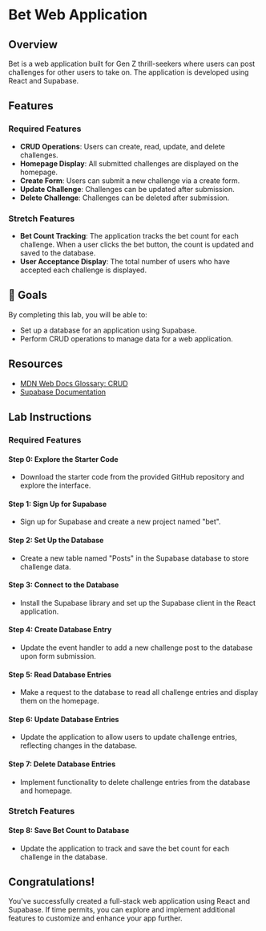 # Bet Web Application

## Overview
Bet is a web application built for Gen Z thrill-seekers where users can post challenges for other users to take on. The application is developed using React and Supabase.

## Features
### Required Features
- **CRUD Operations**: Users can create, read, update, and delete challenges.
- **Homepage Display**: All submitted challenges are displayed on the homepage.
- **Create Form**: Users can submit a new challenge via a create form.
- **Update Challenge**: Challenges can be updated after submission.
- **Delete Challenge**: Challenges can be deleted after submission.

### Stretch Features
- **Bet Count Tracking**: The application tracks the bet count for each challenge. When a user clicks the bet button, the count is updated and saved to the database.
- **User Acceptance Display**: The total number of users who have accepted each challenge is displayed.

## 🎯 Goals
By completing this lab, you will be able to:
- Set up a database for an application using Supabase.
- Perform CRUD operations to manage data for a web application.

## Resources
- [MDN Web Docs Glossary: CRUD](https://developer.mozilla.org/en-US/docs/Glossary/CRUD)
- [Supabase Documentation](https://supabase.io/docs)

## Lab Instructions
### Required Features

#### Step 0: Explore the Starter Code
- Download the starter code from the provided GitHub repository and explore the interface.

#### Step 1: Sign Up for Supabase
- Sign up for Supabase and create a new project named "bet".

#### Step 2: Set Up the Database
- Create a new table named "Posts" in the Supabase database to store challenge data.

#### Step 3: Connect to the Database
- Install the Supabase library and set up the Supabase client in the React application.

#### Step 4: Create Database Entry
- Update the event handler to add a new challenge post to the database upon form submission.

#### Step 5: Read Database Entries
- Make a request to the database to read all challenge entries and display them on the homepage.

#### Step 6: Update Database Entries
- Update the application to allow users to update challenge entries, reflecting changes in the database.

#### Step 7: Delete Database Entries
- Implement functionality to delete challenge entries from the database and homepage.

### Stretch Features

#### Step 8: Save Bet Count to Database
- Update the application to track and save the bet count for each challenge in the database.

## Congratulations!
You've successfully created a full-stack web application using React and Supabase. If time permits, you can explore and implement additional features to customize and enhance your app further.
